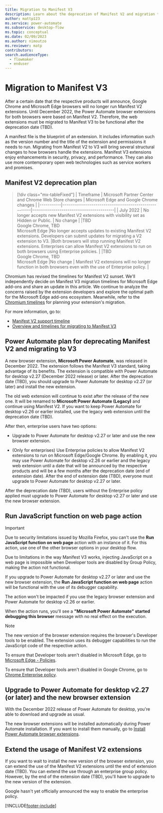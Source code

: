 ```yaml
---
title: Migration to Manifest V3 
description: Learn about the deprecation of Manifest V2 and migration to Manifest V3.
author: mattp123
ms.service: power-automate
ms.subservice: desktop-flow
ms.topic: conceptual
ms.date: 02/09/2023
ms.author: nimoutzo
ms.reviewer: matp
contributors:
search.audienceType: 
  - flowmaker
  - enduser
---
```


# Migration to Manifest V3

After a certain date that the respective products will announce, Google Chrome and Microsoft Edge browsers will no longer run Manifest V2 extensions. Until December 2022, the Power Automate browser extensions for both browsers were based on Manifest V2. Therefore, the web extensions must be migrated to Manifest V3 to be functional after the deprecation date (TBD).

A manifest file is the blueprint of an extension. It includes information such as the version number and the title of the extension and permissions it needs to run. Migrating from Manifest V2 to V3 will bring several structural changes to how browsers handle the extensions. Manifest V3 extensions enjoy enhancements in security, privacy, and performance. They can also use more contemporary open web technologies such as service workers and promises.

## Manifest V2 deprecation plan

> [!div class="mx-tableFixed"]
> | Timeframe | Microsoft Partner Center and Chrome Web Store changes | Microsoft Edge and Google Chrome changes |
> |-----------|-------------------------------------------------------|------------------------------------------|
> | July 2022 | No longer accepts new Manifest V2 extensions with visibility set as Hidden or Public. | No change |
> |TBD <br> Google Chrome, TBD <br> Microsoft Edge |No longer accepts updates to existing Manifest V2 extensions. Developers can submit updates for migrating a V2 extension to V3. |Both browsers will stop running Manifest V2 extensions. Enterprises can allow Manifest V2 extensions to run on both browsers using Enterprise policies. |
> |TBD <br> Google Chrome, TBD <br> Microsoft Edge |No change | Manifest V2 extensions will no longer function in both browsers even with the use of Enterprise policy. |

Chromium has revised the timelines for Manifest V2 sunset. We'll independently decide on Manifest V3 migration timelines for Microsoft Edge add-ons and share an update in this article. We continue to analyze the concerns raised by the extension developers and explore the optimal path for the Microsoft Edge add-ons ecosystem. Meanwhile, refer to the [Chromium timelines](https://developer.chrome.com/docs/extensions/mv3/mv2-sunset) for planning your extension's migration.

For more information, go to:

- [Manifest V2 support timeline](https://developer.chrome.com/docs/extensions/mv3/mv2-sunset/)
- [Overview and timelines for migrating to Manifest V3](/microsoft-edge/extensions-chromium/developer-guide/manifest-v3)

## Power Automate plan for deprecating Manifest V2 and migrating to V3

A new browser extension, **Microsoft Power Automate**, was released in December 2022. The extension follows the Manifest V3 standard, taking advantage of its benefits. The extension is compatible with Power Automate for desktop v2.27 (December 2022 release) or later. After the deprecation date (TBD), you should upgrade to Power Automate for desktop v2.27 (or later) and install the new extension.

The old web extension will continue to exist after the release of the new one. It will be renamed to **Microsoft Power Automate (Legacy)** and continue using Manifest V2. If you want to keep Power Automate for desktop v2.26 or earlier installed, use the legacy web extension until the deprecation date (TBD).  

After then, enterprise users have two options:

- Upgrade to Power Automate for desktop v2.27 or later and use the new browser extension.

- (Only for enterprises) Use Enterprise policies to allow Manifest V2 extensions to run on Microsoft Edge/Google Chrome. By enabling it, you may use Power Automate for desktop v2.26 or earlier and the legacy web extension until a date that will be announced by the respective products and will be a few months after the deprecation date (end of extension date). After the end of extension date (TBD), everyone must upgrade to Power Automate for desktop v2.27 or later.

After the deprecation date (TBD), users without the Enterprise policy applied must upgrade to Power Automate for desktop v2.27 or later and use the new browser extension.

## Run JavaScript function on web page action

> [!IMPORTANT]
> Due to security limitations issued by Mozilla Firefox, you can't use the **Run JavaScript function on web page** action with an instance of it. For this action, use one of the other browser options in your desktop flow.

Due to limitations in the way Manifest V3 works, injecting JavaScript on a web page is impossible when Developer tools are disabled by Group Policy, making the action not functional.

If you upgrade to Power Automate for desktop v2.27 or later and use the new browser extension, the **Run JavaScript function on web page** action will be functional with the use of its debugger capability.

The action won't be impacted if you use the legacy browser extension and Power Automate for desktop v2.26 or earlier.

When the action runs, you'll see a **"Microsoft Power Automate" started debugging this browser** message with no real effect on the execution.

> [!NOTE]
> The new version of the browser extension requires the browser's Developer tools to be enabled. The extension uses its debugger capabilities to run the JavaScript code of the respective action.

To ensure that Developer tools aren't disabled in Microsoft Edge, go to [Microsoft Edge - Policies](/deployedge/microsoft-edge-policies#developertoolsavailability).

To ensure that Developer tools aren't disabled in Google Chrome, go to [Chrome Enterprise policy](https://chromeenterprise.google/policies/#DeveloperToolsAvailability).

## Upgrade to Power Automate for desktop v2.27 (or later) and the new browser extension

With the December 2022 release of Power Automate for desktop, you're able to download and upgrade as usual.

The new browser extensions will be installed automatically during Power Automate installation. If you want to install them manually, go to [Install Power Automate browser extensions](install-browser-extensions.md).

## Extend the usage of Manifest V2 extensions

If you want to wait to install the new version of the browser extension, you can extend the use of the Manifest V2 extensions until the end of extension date (TBD). You can extend the use through an enterprise group policy. However, by the end of the extension date (TBD), you'll have to upgrade to the new version of the extension.

Google hasn't yet officially announced the way to enable the enterprise policy.

[!INCLUDE[footer-include](../includes/footer-banner.md)]
